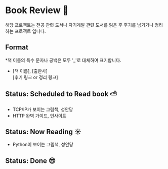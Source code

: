 # Book Review :wave:
해당 프로젝트는 전공 관련 도서나 자기계발 관련 도서를 읽은 후 후기를 남기거나 정리하는 프로젝트 입니다.

## Format
*책 이름의 특수 문자나 공백은 모두 '_'로 대체하여 표기합니다.
- [책 이름], [출판사]  
[후기 링크 or 정리 링크]

## Status: Scheduled to Read book ⛅
- TCP/IP가 보이는 그림책, 성안당
- HTTP 완벽 가이드, 인사이트

## Status: Now Reading ☀️
- Python이 보이는 그림책, 성안당

## Status: Done 😎
